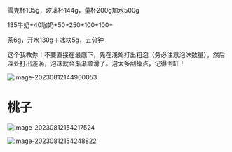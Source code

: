 雪克杯105g，玻璃杯144g，量杯200g加水500g

135牛奶+40咖奶+50+250+100+100+



茶6g，开水130g＋冰块5g，五分钟

这个我教你！不要直接在最底下，先在浅处打出粗泡（务必注意泡沫数量），然后深处打出漩涡，泡沫就会渐渐顺滑了。泡太多刮掉点，记得倒缸！

  

![image-20230812144900053](https://article.biliimg.com/bfs/article/2fbc3245e8b95e244e96627389efae39e2f69cdc.png)





# 桃子

![image-20230812154217524](https://article.biliimg.com/bfs/article/6a47aebd49fb61a4aa7074f0d0744ab5b1d41688.png)



![image-20230812154248822](https://article.biliimg.com/bfs/article/15bd1992abab1e5995a3629bb8245527c2deecca.png)